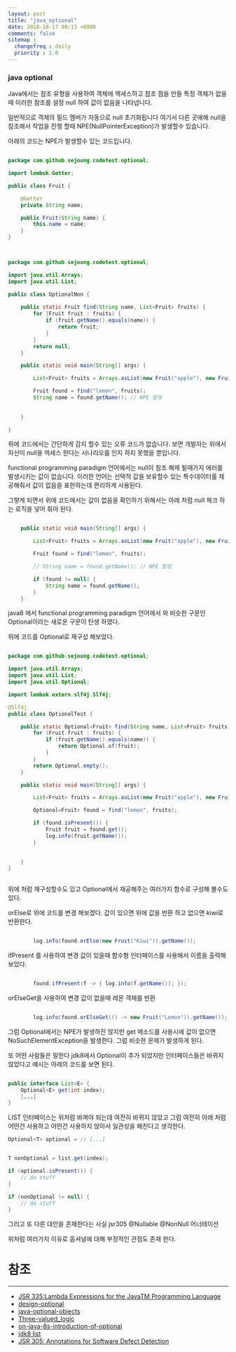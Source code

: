 ```yaml
---
layout: post
title: "java_optional"
date: 2018-10-17 09:13 +0900
comments: false
sitemap :
  changefreq : daily
  priority : 1.0
---
```


### java optional

Java에서는 참조 유형을 사용하여 객체에 액세스하고 참조 점을 만들 특정 객체가 없을 때 이러한 참조를 설정  null 하여 값이 없음을 나타냅니다.

일반적으로 객체의 필드 멤버가 자동으로 null 초기화됩니다 여기서 다른 곳에해 null을 참조해서 작업을 진행 할때 NPE(NullPointerException)가 발생할수 있습니다.

아래의 코드는 NPE가 발생할수 있는 코드입니다.

```java

package com.github.sejoung.codetest.optional;

import lombok.Getter;

public class Fruit {

    @Getter
    private String name;

    public Fruit(String name) {
        this.name = name;
    }
}


```

```java


package com.github.sejoung.codetest.optional;

import java.util.Arrays;
import java.util.List;

public class OptionalNon {
    
    public static Fruit find(String name, List<Fruit> fruits) {
        for (Fruit fruit : fruits) {
            if (fruit.getName().equals(name)) {
                return fruit;
            }
        }
        return null;
    }

    public static void main(String[] args) {

        List<Fruit> fruits = Arrays.asList(new Fruit("apple"), new Fruit("grape"), new Fruit("orange"));

        Fruit found = find("lemon", fruits);
        String name = found.getName(); // NPE 발생
    
    
    }

}

```

위에 코드에서는 간단하게 감지 할수 있는 오류 코드가 없습니다. 보면 개발자는 위에서 자신이 null을 억세스 한다는 시나리오를 인지 하지 못했을 뿐입니다.

functional programming paradigm 언어에서는 null이 참조 해제 될때가지 에러를 발생시키는 값이 없습니다.
이러한 언어는 선택적 값을 보유할수 있는 특수데이터를 제공해줘서 값이 없음을 표한하는데 편리하게 사용된다. 

그렇게 되면서 위에 코드에서는 값이 없음을 확인하기 위해서는 아래 처럼 null 체크 하는 로직을 넣어 줘야 된다.

```java

    public static void main(String[] args) {

        List<Fruit> fruits = Arrays.asList(new Fruit("apple"), new Fruit("grape"), new Fruit("orange"));

        Fruit found = find("lemon", fruits);

        // String name = found.getName(); // NPE 발생

        if (found != null) {
            String name = found.getName();
        }
    }

```

java8 에서 functional programming paradigm 언어에서 와 비슷한 구문인  Optional이라는 새로운 구문이 탄생 하였다.

위에 코드를 Optional로 재구성 해보았다.

```java

package com.github.sejoung.codetest.optional;

import java.util.Arrays;
import java.util.List;
import java.util.Optional;

import lombok.extern.slf4j.Slf4j;

@Slf4j
public class OptionalTest {

    public static Optional<Fruit> find(String name, List<Fruit> fruits) {
        for (Fruit fruit : fruits) {
            if (fruit.getName().equals(name)) {
                return Optional.of(fruit);
            }
        }
        return Optional.empty();
    }

    public static void main(String[] args) {

        List<Fruit> fruits = Arrays.asList(new Fruit("apple"), new Fruit("grape"), new Fruit("orange"));

        Optional<Fruit> found = find("lemon", fruits);

        if (found.isPresent()) {
            Fruit fruit = found.get();
            log.info(fruit.getName());
        }
        
        
    }
}



```

위에 처럼 재구성할수도 있고 Optional에서 재공해주는 여러가지 함수로 구성해 볼수도 있다.

orElse로 위에 코드를 변경 해보겠다. 값이 있으면 위에 값을 반환 하고 없으면 kiwi로 반환한다.

```java

        log.info(found.orElse(new Fruit("Kiwi")).getName());


```

ifPresent 를 사용하여 변경 값이 있을때 함수형 인터페이스를 사용해서 이름을 출력해보았다.

```java

        found.ifPresent(f -> { log.info(f.getName()); });


```

orElseGet을 사용하여 변경 값이 없을때 레몬 객체를 반환

```java

        log.info(found.orElseGet(() -> new Fruit("Lemon")).getName());


```

그럼 Optional에서는 NPE가 발생하진 않지만 get 메소드를 사용시에 값이 없으면 NoSuchElementException을 발생한다. 그럼 비슷한 문제가 발생하게 된다.

또 어떤 사람들은 말한다 jdk8에서 Optional이 추가 되었지만 인터페이스들은 바뀌지 않았다고 예시는 아래의 코드를 보면 된다.

```java

public interface List<E> {
    Optional<E> get(int index);
    [...]
}

```

LIST 인터페이스는 위처럼 바껴야 되는데 여전히 바뀌지 않았고 그럼 여전히 아래 처럼 어떤건 사용하고 어떤건 사용하지 않아서 일관성을 해친다고 생각한다.

```java
Optional<T> optional = // [...]


T nonOptional = list.get(index);

if (optional.isPresent()) {
    // do stuff
}

if (nonOptional != null) {
    // do stuff
}

```

그리고 또 다른 대안을 존재한다는 사실 jsr305 @Nullable @NonNull 어너테이션

위처럼 여러가지 이유로 옵셔널에 대해 부정적인 관점도 존재 한다.

 
# 참조 
-----
* [JSR 335:Lambda Expressions for the JavaTM Programming Language](https://www.jcp.org/en/jsr/detail?id=335)
* [design-optional](https://blog.codefx.org/java/dev/design-optional/)
* [java-optional-objects](https://dzone.com/articles/java-optional-objects)
* [Three-valued_logic](https://en.wikipedia.org/wiki/Three-valued_logic)
* [on-java-8s-introduction-of-optional](https://blog.jooq.org/2013/04/11/on-java-8s-introduction-of-optional/)
* [jdk8 list](https://docs.oracle.com/javase/8/docs/api/java/util/List.html)
* [JSR 305: Annotations for Software Defect Detection](https://jcp.org/en/jsr/detail?id=305)